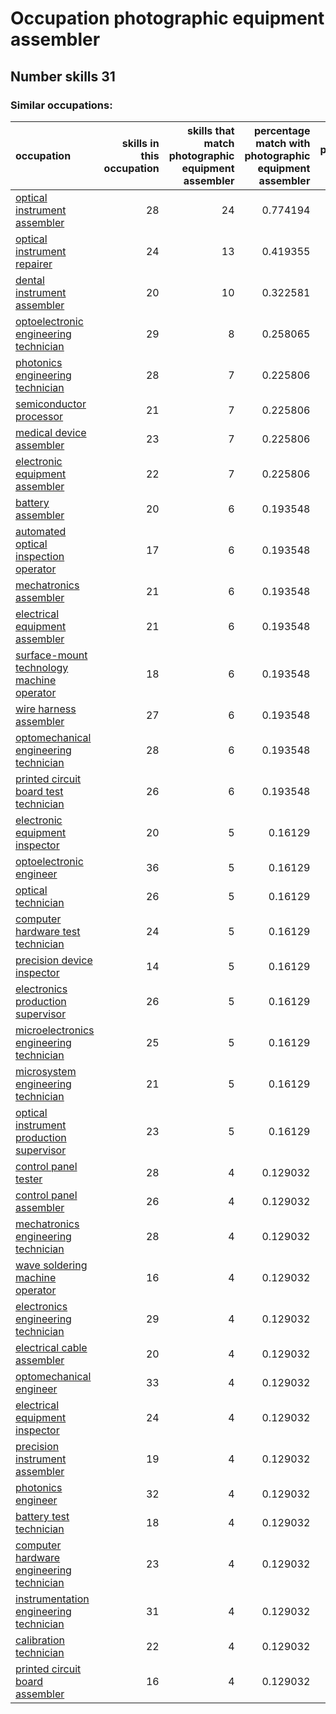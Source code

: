 # Occupation photographic equipment assembler
## Number skills 31
### Similar occupations:
| occupation                                                                                |   skills in this occupation |   skills that match photographic equipment assembler |   percentage match with photographic equipment assembler |   skills not in photographic equipment assembler |
|:------------------------------------------------------------------------------------------|----------------------------:|-----------------------------------------------------:|---------------------------------------------------------:|-------------------------------------------------:|
| [optical instrument assembler](optical_instrument_assembler.md)                           |                          28 |                                                   24 |                                                 0.774194 |                                                4 |
| [optical instrument repairer](optical_instrument_repairer.md)                             |                          24 |                                                   13 |                                                 0.419355 |                                               11 |
| [dental instrument assembler](dental_instrument_assembler.md)                             |                          20 |                                                   10 |                                                 0.322581 |                                               10 |
| [optoelectronic engineering technician](optoelectronic_engineering_technician.md)         |                          29 |                                                    8 |                                                 0.258065 |                                               21 |
| [photonics engineering technician](photonics_engineering_technician.md)                   |                          28 |                                                    7 |                                                 0.225806 |                                               21 |
| [semiconductor processor](semiconductor_processor.md)                                     |                          21 |                                                    7 |                                                 0.225806 |                                               14 |
| [medical device assembler](medical_device_assembler.md)                                   |                          23 |                                                    7 |                                                 0.225806 |                                               16 |
| [electronic equipment assembler](electronic_equipment_assembler.md)                       |                          22 |                                                    7 |                                                 0.225806 |                                               15 |
| [battery assembler](battery_assembler.md)                                                 |                          20 |                                                    6 |                                                 0.193548 |                                               14 |
| [automated optical inspection operator](automated_optical_inspection_operator.md)         |                          17 |                                                    6 |                                                 0.193548 |                                               11 |
| [mechatronics assembler](mechatronics_assembler.md)                                       |                          21 |                                                    6 |                                                 0.193548 |                                               15 |
| [electrical equipment assembler](electrical_equipment_assembler.md)                       |                          21 |                                                    6 |                                                 0.193548 |                                               15 |
| [surface-mount technology machine operator](surface-mount_technology_machine_operator.md) |                          18 |                                                    6 |                                                 0.193548 |                                               12 |
| [wire harness assembler](wire_harness_assembler.md)                                       |                          27 |                                                    6 |                                                 0.193548 |                                               21 |
| [optomechanical engineering technician](optomechanical_engineering_technician.md)         |                          28 |                                                    6 |                                                 0.193548 |                                               22 |
| [printed circuit board test technician](printed_circuit_board_test_technician.md)         |                          26 |                                                    6 |                                                 0.193548 |                                               20 |
| [electronic equipment inspector](electronic_equipment_inspector.md)                       |                          20 |                                                    5 |                                                 0.16129  |                                               15 |
| [optoelectronic engineer](optoelectronic_engineer.md)                                     |                          36 |                                                    5 |                                                 0.16129  |                                               31 |
| [optical technician](optical_technician.md)                                               |                          26 |                                                    5 |                                                 0.16129  |                                               21 |
| [computer hardware test technician](computer_hardware_test_technician.md)                 |                          24 |                                                    5 |                                                 0.16129  |                                               19 |
| [precision device inspector](precision_device_inspector.md)                               |                          14 |                                                    5 |                                                 0.16129  |                                                9 |
| [electronics production supervisor](electronics_production_supervisor.md)                 |                          26 |                                                    5 |                                                 0.16129  |                                               21 |
| [microelectronics engineering technician](microelectronics_engineering_technician.md)     |                          25 |                                                    5 |                                                 0.16129  |                                               20 |
| [microsystem engineering technician](microsystem_engineering_technician.md)               |                          21 |                                                    5 |                                                 0.16129  |                                               16 |
| [optical instrument production supervisor](optical_instrument_production_supervisor.md)   |                          23 |                                                    5 |                                                 0.16129  |                                               18 |
| [control panel tester](control_panel_tester.md)                                           |                          28 |                                                    4 |                                                 0.129032 |                                               24 |
| [control panel assembler](control_panel_assembler.md)                                     |                          26 |                                                    4 |                                                 0.129032 |                                               22 |
| [mechatronics engineering technician](mechatronics_engineering_technician.md)             |                          28 |                                                    4 |                                                 0.129032 |                                               24 |
| [wave soldering machine operator](wave_soldering_machine_operator.md)                     |                          16 |                                                    4 |                                                 0.129032 |                                               12 |
| [electronics engineering technician](electronics_engineering_technician.md)               |                          29 |                                                    4 |                                                 0.129032 |                                               25 |
| [electrical cable assembler](electrical_cable_assembler.md)                               |                          20 |                                                    4 |                                                 0.129032 |                                               16 |
| [optomechanical engineer](optomechanical_engineer.md)                                     |                          33 |                                                    4 |                                                 0.129032 |                                               29 |
| [electrical equipment inspector](electrical_equipment_inspector.md)                       |                          24 |                                                    4 |                                                 0.129032 |                                               20 |
| [precision instrument assembler](precision_instrument_assembler.md)                       |                          19 |                                                    4 |                                                 0.129032 |                                               15 |
| [photonics engineer](photonics_engineer.md)                                               |                          32 |                                                    4 |                                                 0.129032 |                                               28 |
| [battery test technician](battery_test_technician.md)                                     |                          18 |                                                    4 |                                                 0.129032 |                                               14 |
| [computer hardware engineering technician](computer_hardware_engineering_technician.md)   |                          23 |                                                    4 |                                                 0.129032 |                                               19 |
| [instrumentation engineering technician](instrumentation_engineering_technician.md)       |                          31 |                                                    4 |                                                 0.129032 |                                               27 |
| [calibration technician](calibration_technician.md)                                       |                          22 |                                                    4 |                                                 0.129032 |                                               18 |
| [printed circuit board assembler](printed_circuit_board_assembler.md)                     |                          16 |                                                    4 |                                                 0.129032 |                                               12 |
